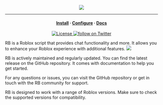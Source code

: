 <!DOCTYPE html>
<html>
<head>
    <title>RB Roblox Script</title>
</head>
<body>
    <div align="center">
        <img src="https://www.jguru.com/wp-content/uploads/2021/07/image-134.png">
    </div>
    <hr>
    <h4 align="center">
        <a href="https://www.youtube.com/watch?v=EOWGmf0aeR4&pp=ygURcm9ibG94IGluc3RhbGxpb24%3D">Install</a>
        ·
        <a href="https://www.youtube.com/watch?v=aI5SXkPKwnw&t=8s&pp=ygUMNHp4MTYgcm9ibG94">Configure</a>
        ·
        <a href="https://github.com/Blood-Gang-Inc/RB">Docs</a>
    </h4>
    <div align="center">
        <p>
            <a href="https://github.com/Blood-Gang-Inc/RB/blob/Roblox/LICENSE.lua">
                <img alt="License" src="https://img.shields.io/github/license/Blood-Gang-Inc/RB?style=for-the-badge&logo=starship&color=ee999f&logoColor=D9E0EE&labelColor=302D41" />
            </a>
            <a href="https://twitter.com/intent/follow?screen_name=BloodGangInc">
                <img alt="follow on Twitter" src="https://img.shields.io/twitter/follow/BloodGangInc?style=for-the-badge&logo=twitter&color=8aadf3&logoColor=D9E0EE&labelColor=302D41" />
            </a>
        </p>
    </div>
    <p>
        RB is a Roblox script that provides chat functionality and more. It allows you to enhance your Roblox experience with additional features.
        <img src="[https://www.jguru.com/wp-content/uploads/2021/07/image-134.png](https://static.wixstatic.com/media/4585c8_a2b15d8601df488685c5cfa0228b151f~mv2.png/v1/fit/w_510,h_498,q_90/4585c8_a2b15d8601df488685c5cfa0228b151f~mv2.webp)">
    </p>
    <p>
        RB is actively maintained and regularly updated. You can find the latest release on the GitHub repository. It comes with documentation to help you get started.
    </p>
    <p>
        For any questions or issues, you can visit the GitHub repository or get in touch with the RB community for support.
    </p>
    <p>
        RB is designed to work with a range of Roblox versions. Make sure to check the supported versions for compatibility.
    </p>
</body>
</html>
